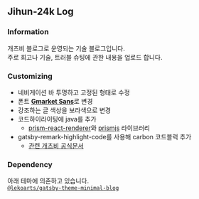 ## Jihun-24k Log

### Information

개츠비 블로그로 운영되는 기술 블로그입니다.  
주로 회고나 기술, 트러블 슈팅에 관한 내용을 업로드 합니다.

### Customizing
- 네비게이션 바 투명하고 고정된 형태로 수정
- 폰트 [**Gmarket Sans**](https://noonnu.cc/font_page/366)로 변경 
- 강조하는 글 색상을 보라색으로 변경
- 코드하이라이팅에 java를 추가
  - [prism-react-renderer](https://github.com/FormidableLabs/prism-react-renderer)와 [prismjs](https://prismjs.com/) 라이브러리
- gatsby-remark-highlight-code를 사용해 carbon 코드블럭 추가
  - [관련 개츠비 공식문서](https://www.gatsbyjs.com/plugins/gatsby-remark-highlight-code/)

### Dependency

아래 테마에 의존하고 있습니다.  
[`@lekoarts/gatsby-theme-minimal-blog`](https://github.com/LekoArts/gatsby-themes/tree/main/themes/gatsby-theme-minimal-blog)
